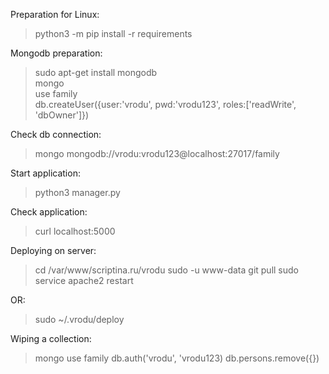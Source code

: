 Preparation for Linux: 
> python3 -m pip install -r requirements 

Mongodb preparation:
> sudo apt-get install mongodb \
> mongo \
> use family \
> db.createUser({user:'vrodu', pwd:'vrodu123', roles:['readWrite', 'dbOwner']})

Check db connection: 
> mongo mongodb://vrodu:vrodu123@localhost:27017/family

Start application: 
> python3 manager.py

Check application:
> curl localhost:5000

Deploying on server:
> cd /var/www/scriptina.ru/vrodu
> sudo -u www-data git pull
> sudo service apache2 restart
> 
OR:
> sudo ~/.vrodu/deploy

Wiping a collection:
> mongo
> use family
> db.auth('vrodu', 'vrodu123)
> db.persons.remove({})